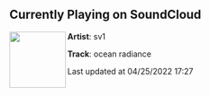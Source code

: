 ## Currently Playing on SoundCloud

[<img align="left" width="100" src="https://i1.sndcdn.com/artworks-WVFxyvBqueLh9G3U-MYEayg-t500x500.jpg">](https://soundcloud.com/sv1/ocean_radiance)

**Artist**: sv1 

**Track**: ocean radiance

Last updated at 04/25/2022 17:27
